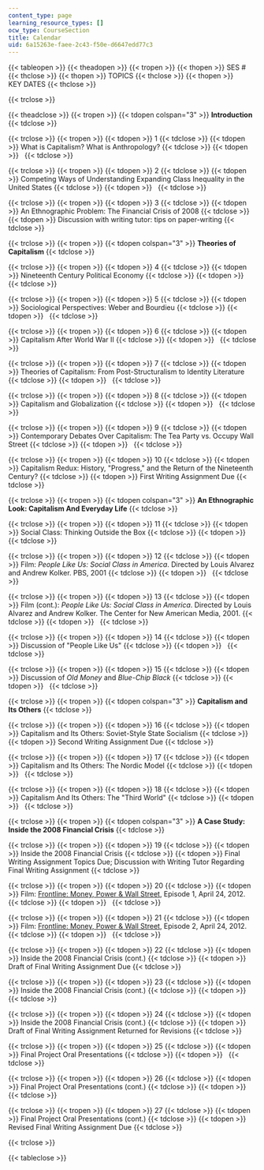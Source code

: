 ```yaml
---
content_type: page
learning_resource_types: []
ocw_type: CourseSection
title: Calendar
uid: 6a15263e-faee-2c43-f50e-d6647edd77c3
---
```


{{< tableopen >}}
{{< theadopen >}}
{{< tropen >}}
{{< thopen >}}
SES #
{{< thclose >}}
{{< thopen >}}
TOPICS
{{< thclose >}}
{{< thopen >}}
KEY DATES
{{< thclose >}}

{{< trclose >}}

{{< theadclose >}}
{{< tropen >}}
{{< tdopen colspan="3" >}}
**Introduction**
{{< tdclose >}}

{{< trclose >}}
{{< tropen >}}
{{< tdopen >}}
1
{{< tdclose >}}
{{< tdopen >}}
What is Capitalism? What is Anthropology?
{{< tdclose >}}
{{< tdopen >}}
 
{{< tdclose >}}

{{< trclose >}}
{{< tropen >}}
{{< tdopen >}}
2
{{< tdclose >}}
{{< tdopen >}}
Competing Ways of Understanding Expanding Class Inequality in the United States
{{< tdclose >}}
{{< tdopen >}}
 
{{< tdclose >}}

{{< trclose >}}
{{< tropen >}}
{{< tdopen >}}
3
{{< tdclose >}}
{{< tdopen >}}
An Ethnographic Problem: The Financial Crisis of 2008
{{< tdclose >}}
{{< tdopen >}}
Discussion with writing tutor: tips on paper-writing
{{< tdclose >}}

{{< trclose >}}
{{< tropen >}}
{{< tdopen colspan="3" >}}
**Theories of Capitalism**
{{< tdclose >}}

{{< trclose >}}
{{< tropen >}}
{{< tdopen >}}
4
{{< tdclose >}}
{{< tdopen >}}
Nineteenth Century Political Economy
{{< tdclose >}}
{{< tdopen >}}
 
{{< tdclose >}}

{{< trclose >}}
{{< tropen >}}
{{< tdopen >}}
5
{{< tdclose >}}
{{< tdopen >}}
Sociological Perspectives: Weber and Bourdieu
{{< tdclose >}}
{{< tdopen >}}
 
{{< tdclose >}}

{{< trclose >}}
{{< tropen >}}
{{< tdopen >}}
6
{{< tdclose >}}
{{< tdopen >}}
Capitalism After World War II
{{< tdclose >}}
{{< tdopen >}}
 
{{< tdclose >}}

{{< trclose >}}
{{< tropen >}}
{{< tdopen >}}
7
{{< tdclose >}}
{{< tdopen >}}
Theories of Capitalism: From Post-Structuralism to Identity Literature
{{< tdclose >}}
{{< tdopen >}}
 
{{< tdclose >}}

{{< trclose >}}
{{< tropen >}}
{{< tdopen >}}
8
{{< tdclose >}}
{{< tdopen >}}
Capitalism and Globalization
{{< tdclose >}}
{{< tdopen >}}
 
{{< tdclose >}}

{{< trclose >}}
{{< tropen >}}
{{< tdopen >}}
9
{{< tdclose >}}
{{< tdopen >}}
Contemporary Debates Over Capitalism: The Tea Party vs. Occupy Wall Street
{{< tdclose >}}
{{< tdopen >}}
 
{{< tdclose >}}

{{< trclose >}}
{{< tropen >}}
{{< tdopen >}}
10
{{< tdclose >}}
{{< tdopen >}}
Capitalism Redux: History, "Progress," and the Return of the Nineteenth Century?
{{< tdclose >}}
{{< tdopen >}}
First Writing Assignment Due
{{< tdclose >}}

{{< trclose >}}
{{< tropen >}}
{{< tdopen colspan="3" >}}
**An Ethnographic Look: Capitalism And Everyday Life**
{{< tdclose >}}

{{< trclose >}}
{{< tropen >}}
{{< tdopen >}}
11
{{< tdclose >}}
{{< tdopen >}}
Social Class: Thinking Outside the Box
{{< tdclose >}}
{{< tdopen >}}
 
{{< tdclose >}}

{{< trclose >}}
{{< tropen >}}
{{< tdopen >}}
12
{{< tdclose >}}
{{< tdopen >}}
Film: _People Like Us: Social Class in America_. Directed by Louis Alvarez and Andrew Kolker. PBS, 2001
{{< tdclose >}}
{{< tdopen >}}
 
{{< tdclose >}}

{{< trclose >}}
{{< tropen >}}
{{< tdopen >}}
13
{{< tdclose >}}
{{< tdopen >}}
Film (cont.): _People Like Us: Social Class in America_. Directed by Louis Alvarez and Andrew Kolker. The Center for New American Media, 2001.
{{< tdclose >}}
{{< tdopen >}}
 
{{< tdclose >}}

{{< trclose >}}
{{< tropen >}}
{{< tdopen >}}
14
{{< tdclose >}}
{{< tdopen >}}
Discussion of "People Like Us"
{{< tdclose >}}
{{< tdopen >}}
 
{{< tdclose >}}

{{< trclose >}}
{{< tropen >}}
{{< tdopen >}}
15
{{< tdclose >}}
{{< tdopen >}}
Discussion of _Old Money_ and _Blue-Chip Black_
{{< tdclose >}}
{{< tdopen >}}
 
{{< tdclose >}}

{{< trclose >}}
{{< tropen >}}
{{< tdopen colspan="3" >}}
**Capitalism and Its Others**
{{< tdclose >}}

{{< trclose >}}
{{< tropen >}}
{{< tdopen >}}
16
{{< tdclose >}}
{{< tdopen >}}
Capitalism and Its Others: Soviet-Style State Socialism
{{< tdclose >}}
{{< tdopen >}}
Second Writing Assignment Due
{{< tdclose >}}

{{< trclose >}}
{{< tropen >}}
{{< tdopen >}}
17
{{< tdclose >}}
{{< tdopen >}}
Capitalism and Its Others: The Nordic Model
{{< tdclose >}}
{{< tdopen >}}
 
{{< tdclose >}}

{{< trclose >}}
{{< tropen >}}
{{< tdopen >}}
18
{{< tdclose >}}
{{< tdopen >}}
Capitalism And Its Others: The "Third World"
{{< tdclose >}}
{{< tdopen >}}
 
{{< tdclose >}}

{{< trclose >}}
{{< tropen >}}
{{< tdopen colspan="3" >}}
**A Case Study: Inside the 2008 Financial Crisis**
{{< tdclose >}}

{{< trclose >}}
{{< tropen >}}
{{< tdopen >}}
19
{{< tdclose >}}
{{< tdopen >}}
Inside the 2008 Financial Crisis
{{< tdclose >}}
{{< tdopen >}}
Final Writing Assignment Topics Due; Discussion with Writing Tutor Regarding Final Writing Assignment
{{< tdclose >}}

{{< trclose >}}
{{< tropen >}}
{{< tdopen >}}
20
{{< tdclose >}}
{{< tdopen >}}
Film: [Frontline: Money, Power & Wall Street](http://www.pbs.org/wgbh/pages/frontline/money-power-wall-street/), Episode 1, April 24, 2012.
{{< tdclose >}}
{{< tdopen >}}
 
{{< tdclose >}}

{{< trclose >}}
{{< tropen >}}
{{< tdopen >}}
21
{{< tdclose >}}
{{< tdopen >}}
Film: [Frontline: Money, Power & Wall Street](http://www.pbs.org/wgbh/pages/frontline/money-power-wall-street/), Episode 2, April 24, 2012.
{{< tdclose >}}
{{< tdopen >}}
 
{{< tdclose >}}

{{< trclose >}}
{{< tropen >}}
{{< tdopen >}}
22
{{< tdclose >}}
{{< tdopen >}}
Inside the 2008 Financial Crisis (cont.)
{{< tdclose >}}
{{< tdopen >}}
Draft of Final Writing Assignment Due
{{< tdclose >}}

{{< trclose >}}
{{< tropen >}}
{{< tdopen >}}
23
{{< tdclose >}}
{{< tdopen >}}
Inside the 2008 Financial Crisis (cont.)
{{< tdclose >}}
{{< tdopen >}}
 
{{< tdclose >}}

{{< trclose >}}
{{< tropen >}}
{{< tdopen >}}
24
{{< tdclose >}}
{{< tdopen >}}
Inside the 2008 Financial Crisis (cont.)
{{< tdclose >}}
{{< tdopen >}}
Draft of Final Writing Assignment Returned for Revisions
{{< tdclose >}}

{{< trclose >}}
{{< tropen >}}
{{< tdopen >}}
25
{{< tdclose >}}
{{< tdopen >}}
Final Project Oral Presentations
{{< tdclose >}}
{{< tdopen >}}
 
{{< tdclose >}}

{{< trclose >}}
{{< tropen >}}
{{< tdopen >}}
26
{{< tdclose >}}
{{< tdopen >}}
Final Project Oral Presentations (cont.)
{{< tdclose >}}
{{< tdopen >}}
 
{{< tdclose >}}

{{< trclose >}}
{{< tropen >}}
{{< tdopen >}}
27
{{< tdclose >}}
{{< tdopen >}}
Final Project Oral Presentations (cont.)
{{< tdclose >}}
{{< tdopen >}}
Revised Final Writing Assignment Due
{{< tdclose >}}

{{< trclose >}}

{{< tableclose >}}